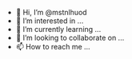 - 👋 Hi, I’m @mstnlhuod
- 👀 I’m interested in ...
- 🌱 I’m currently learning ...
- 💞️ I’m looking to collaborate on ...
- 📫 How to reach me ...

<!---
mstnlhuod/mstnlhuod is a ✨ special ✨ repository because its `README.md` (this file) appears on your GitHub profile.
You can click the Preview link to take a look at your changes.
--->
